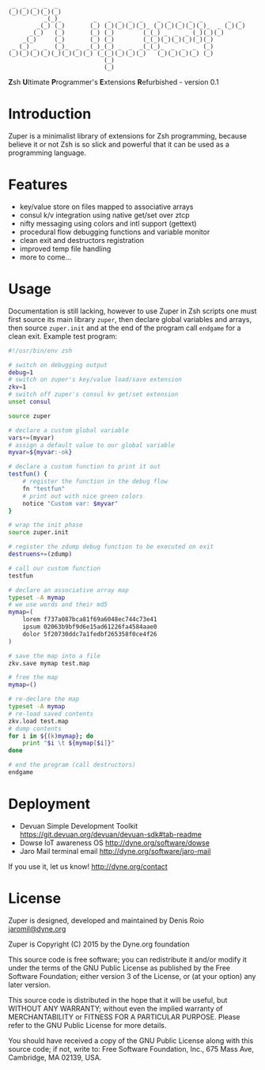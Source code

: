 ```
 _  _  _  _  _
(_)(_)(_)(_)(_)
          _(_)_         _   _  _  _  _    _  _  _  _  _       _  _
        _(_) (_)       (_) (_)(_)(_)(_)_ (_)(_)(_)(_)(_)_  _ (_)(_)
      _(_)   (_)       (_) (_)        (_(_) _  _  _ (_)(_)(_)
    _(_)     (_)       (_) (_)        (_(_)(_)(_)(_)(_)(_)
 _ (_) _  _  (_)_  _  _(_)_(_) _  _  _(_(_)_  _  _  _  (_)
(_)(_)(_)(_)(_)(_)(_)(_) (_(_)(_)(_)(_)   (_)(_)(_)(_) (_)
                           (_)
                           (_)
```

**Z**sh **U**ltimate **P**rogrammer's **E**xtensions **R**efurbished - version 0.1

# Introduction

Zuper is a minimalist library of extensions for Zsh programming,
because believe it or not Zsh is so slick and powerful that it can be
used as a programming language.

# Features

 - key/value store on files mapped to associative arrays
 - consul k/v integration using native get/set over ztcp
 - nifty messaging using colors and intl support (gettext)
 - procedural flow debugging functions and variable monitor
 - clean exit and destructors registration
 - improved temp file handling
 - more to come...

# Usage

Documentation is still lacking, however to use Zuper in Zsh scripts
one must first source its main library `zuper`, then declare global
variables and arrays, then source `zuper.init` and at the end of the
program call `endgame` for a clean exit. Example test program:

```zsh
#!/usr/bin/env zsh

# switch on debugging output
debug=1
# switch on zuper's key/value load/save extension
zkv=1
# switch off zuper's consul kv get/set extension
unset consul

source zuper

# declare a custom global variable
vars+=(myvar)
# assign a default value to our global variable
myvar=${myvar:-ok}

# declare a custom function to print it out
testfun() {
    # register the function in the debug flow
    fn "testfun"
    # print out with nice green colors
    notice "Custom var: $myvar"
}

# wrap the init phase
source zuper.init

# register the zdump debug function to be executed on exit
destruens+=(zdump)

# call our custom function
testfun

# declare an associative array map
typeset -A mymap
# we use words and their md5
mymap=(
    lorem f737a087bca81f69a6048ec744c73e41
    ipsum 02063b9bf9d6e15ad61226fa4584aae0
    dolor 5f20730ddc7a1fedbf265358f0ce4f26
)

# save the map into a file
zkv.save mymap test.map

# free the map
mymap=()

# re-declare the map
typeset -A mymap
# re-load saved contents
zkv.load test.map
# dump contents
for i in ${(k)mymap}; do
    print "$i \t ${mymap[$i]}"
done

# end the program (call destructors)
endgame
```


# Deployment

 - Devuan Simple Development Toolkit https://git.devuan.org/devuan/devuan-sdk#tab-readme
 - Dowse IoT awareness OS http://dyne.org/software/dowse
 - Jaro Mail terminal email http://dyne.org/software/jaro-mail

If you use it, let us know! http://dyne.org/contact

# License

Zuper is designed, developed and maintained by Denis Roio <jaromil@dyne.org>

Zuper is Copyright (C) 2015 by the Dyne.org foundation

This source code is free software; you can redistribute it and/or
modify it under the terms of the GNU Public License as published by
the Free Software Foundation; either version 3 of the License, or (at
your option) any later version.

This source code is distributed in the hope that it will be useful,
but WITHOUT ANY WARRANTY; without even the implied warranty of
MERCHANTABILITY or FITNESS FOR A PARTICULAR PURPOSE.  Please refer to
the GNU Public License for more details.

You should have received a copy of the GNU Public License along with
this source code; if not, write to: Free Software Foundation, Inc.,
675 Mass Ave, Cambridge, MA 02139, USA.
